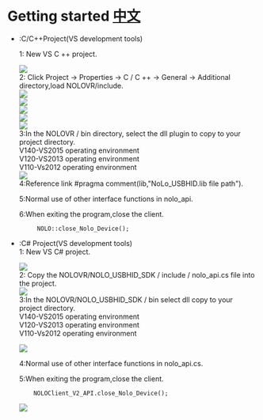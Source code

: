 # Getting started [中文](/HIDGetStarted_CN.md)  

* :C/C++Project(VS development tools)  

    1: New VS C ++ project.
        <div><img src="https://github.com/NOLOVR/NOLO-Others/blob/master/Windows-SDK-Others/picture/1.jpg"/></div>
    2: Click Project -> Properties -> C / C ++ -> General -> Additional directory,load NOLOVR/include.  
        <div><img src="https://github.com/NOLOVR/NOLO-Others/blob/master/Windows-SDK-Others/picture/2.jpg"/></div> 
        <div><img src="https://github.com/NOLOVR/NOLO-Others/blob/master/Windows-SDK-Others/picture/3.jpg"/></div> 
        <div><img src="https://github.com/NOLOVR/NOLO-Others/blob/master/Windows-SDK-Others/picture/4.jpg"/></div> 
        <div><img src="https://github.com/NOLOVR/NOLO-Others/blob/master/Windows-SDK-Others/picture/18.jpg"/></div>
        <div><img src="https://github.com/NOLOVR/NOLO-Others/blob/master/Windows-SDK-Others/picture/19.jpg"/></div>
    3:In the NOLOVR / bin directory, select the dll plugin to copy to your project directory.  
        V140-VS2015 operating environment  
        V120-VS2013 operating environment  
        V110-Vs2012 operating environment  
        <div><img src="https://github.com/NOLOVR/NOLO-Others/blob/master/Windows-SDK-Others/picture/20.jpg"/></div>
    4:Reference link #pragma comment(lib,"NoLo_USBHID.lib file path").  

    5:Normal use of other interface functions in nolo_api. 

    6:When exiting the program,close the client.  
    ```
         NOLO::close_Nolo_Device();
    ```  

* :C# Project(VS development tools)  
    1: New VS C# project.
        <div><img src="https://github.com/NOLOVR/NOLO-Others/blob/master/Windows-SDK-Others/picture/9.jpg"/></div>
    2: Copy the NOLOVR/NOLO_USBHID_SDK / include / nolo_api.cs file into the project.  
        <div><img src="https://github.com/NOLOVR/NOLO-Others/blob/master/Windows-SDK-Others/picture/10.jpg"/></div>
    3:In the NOLOVR/NOLO_USBHID_SDK / bin select dll copy to your project directory.  
        V140-VS2015 operating environment  
        V120-VS2013 operating environment  
        V110-Vs2012 operating environment  
    <div><img src="https://github.com/NOLOVR/NOLO-Others/blob/master/Windows-SDK-Others/picture/22.jpg"/></div>

    4:Normal use of other interface functions in nolo_api.cs.  

    5:When exiting the program,close the client. 

    ```
        NOLOClient_V2_API.close_Nolo_Device();
    ```  
    <div><img src="https://github.com/NOLOVR/NOLO-Others/blob/master/Windows-SDK-Others/picture/23.jpg"/></div>
#